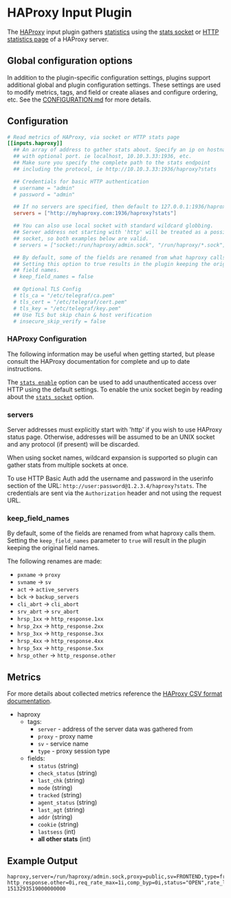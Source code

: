 # HAProxy Input Plugin

The [HAProxy](http://www.haproxy.org/) input plugin gathers [statistics][1]
using the [stats socket][2] or [HTTP statistics page][3] of a HAProxy server.

[1]: https://cbonte.github.io/haproxy-dconv/1.9/intro.html#3.3.16
[2]: https://cbonte.github.io/haproxy-dconv/1.9/management.html#9.3
[3]: https://cbonte.github.io/haproxy-dconv/1.9/management.html#9

## Global configuration options <!-- @/docs/includes/plugin_config.md -->

In addition to the plugin-specific configuration settings, plugins support
additional global and plugin configuration settings. These settings are used to
modify metrics, tags, and field or create aliases and configure ordering, etc.
See the [CONFIGURATION.md][CONFIGURATION.md] for more details.

[CONFIGURATION.md]: ../../../docs/CONFIGURATION.md#plugins

## Configuration

```toml @sample.conf
# Read metrics of HAProxy, via socket or HTTP stats page
[[inputs.haproxy]]
  ## An array of address to gather stats about. Specify an ip on hostname
  ## with optional port. ie localhost, 10.10.3.33:1936, etc.
  ## Make sure you specify the complete path to the stats endpoint
  ## including the protocol, ie http://10.10.3.33:1936/haproxy?stats

  ## Credentials for basic HTTP authentication
  # username = "admin"
  # password = "admin"

  ## If no servers are specified, then default to 127.0.0.1:1936/haproxy?stats
  servers = ["http://myhaproxy.com:1936/haproxy?stats"]

  ## You can also use local socket with standard wildcard globbing.
  ## Server address not starting with 'http' will be treated as a possible
  ## socket, so both examples below are valid.
  # servers = ["socket:/run/haproxy/admin.sock", "/run/haproxy/*.sock"]

  ## By default, some of the fields are renamed from what haproxy calls them.
  ## Setting this option to true results in the plugin keeping the original
  ## field names.
  # keep_field_names = false

  ## Optional TLS Config
  # tls_ca = "/etc/telegraf/ca.pem"
  # tls_cert = "/etc/telegraf/cert.pem"
  # tls_key = "/etc/telegraf/key.pem"
  ## Use TLS but skip chain & host verification
  # insecure_skip_verify = false
```

### HAProxy Configuration

The following information may be useful when getting started, but please consult
the HAProxy documentation for complete and up to date instructions.

The [`stats enable`][4] option can be used to add unauthenticated access over
HTTP using the default settings.  To enable the unix socket begin by reading
about the [`stats socket`][5] option.

[4]: https://cbonte.github.io/haproxy-dconv/1.8/configuration.html#4-stats%20enable
[5]: https://cbonte.github.io/haproxy-dconv/1.8/configuration.html#3.1-stats%20socket

### servers

Server addresses must explicitly start with 'http' if you wish to use HAProxy
status page.  Otherwise, addresses will be assumed to be an UNIX socket and any
protocol (if present) will be discarded.

When using socket names, wildcard expansion is supported so plugin can gather
stats from multiple sockets at once.

To use HTTP Basic Auth add the username and password in the userinfo section of
the URL: `http://user:password@1.2.3.4/haproxy?stats`.  The credentials are sent
via the `Authorization` header and not using the request URL.

### keep_field_names

By default, some of the fields are renamed from what haproxy calls them.
Setting the `keep_field_names` parameter to `true` will result in the plugin
keeping the original field names.

The following renames are made:

- `pxname` -> `proxy`
- `svname` -> `sv`
- `act` -> `active_servers`
- `bck` -> `backup_servers`
- `cli_abrt` -> `cli_abort`
- `srv_abrt` -> `srv_abort`
- `hrsp_1xx` -> `http_response.1xx`
- `hrsp_2xx` -> `http_response.2xx`
- `hrsp_3xx` -> `http_response.3xx`
- `hrsp_4xx` -> `http_response.4xx`
- `hrsp_5xx` -> `http_response.5xx`
- `hrsp_other` -> `http_response.other`

## Metrics

For more details about collected metrics reference the [HAProxy CSV format
documentation][6].

- haproxy
  - tags:
    - `server` - address of the server data was gathered from
    - `proxy` - proxy name
    - `sv` - service name
    - `type` - proxy session type
  - fields:
    - `status` (string)
    - `check_status` (string)
    - `last_chk` (string)
    - `mode` (string)
    - `tracked` (string)
    - `agent_status` (string)
    - `last_agt` (string)
    - `addr` (string)
    - `cookie` (string)
    - `lastsess` (int)
    - **all other stats** (int)

[6]: https://cbonte.github.io/haproxy-dconv/1.8/management.html#9.1

## Example Output

```shell
haproxy,server=/run/haproxy/admin.sock,proxy=public,sv=FRONTEND,type=frontend http_response.other=0i,req_rate_max=1i,comp_byp=0i,status="OPEN",rate_lim=0i,dses=0i,req_rate=0i,comp_rsp=0i,bout=9287i,comp_in=0i,mode="http",smax=1i,slim=2000i,http_response.1xx=0i,conn_rate=0i,dreq=0i,ereq=0i,iid=2i,rate_max=1i,http_response.2xx=1i,comp_out=0i,intercepted=1i,stot=2i,pid=1i,http_response.5xx=1i,http_response.3xx=0i,http_response.4xx=0i,conn_rate_max=1i,conn_tot=2i,dcon=0i,bin=294i,rate=0i,sid=0i,req_tot=2i,scur=0i,dresp=0i 1513293519000000000
```
